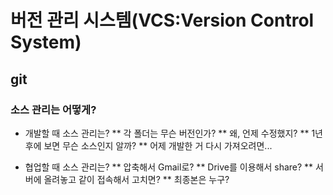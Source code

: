 # 버전 관리 시스템(VCS:Version Control System)

## git 

### 소스 관리는 어떻게?
 * 개발할 때 소스 관리는?
  ** 각 폴더는 무슨 버전인가?
  ** 왜, 언제 수정했지?
  ** 1년 후에 보면 무슨 소스인지 알까?
  ** 어제 개발한 거 다시 가져오려면...
 
 * 협업할 때 소스 관리는?
  ** 압축해서 Gmail로?
  ** Drive를 이용해서 share?
  ** 서버에 올려놓고 같이 접속해서 고치면?
  ** 최종본은 누구?
